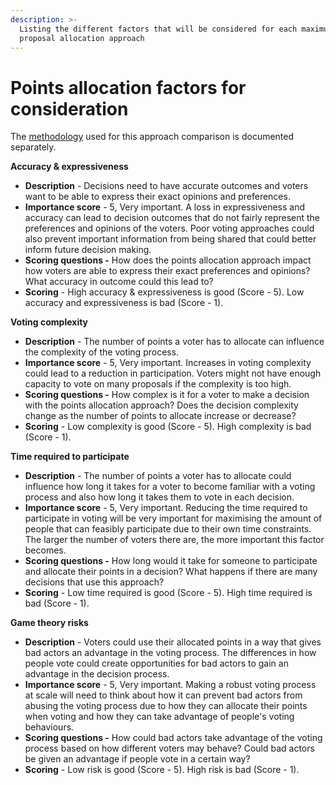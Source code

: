 ```yaml
---
description: >-
  Listing the different factors that will be considered for each maximum
  proposal allocation approach
---
```


# Points allocation factors for consideration

The [methodology](../../../analysis/approach-comparison-methodology.md) used for this approach comparison is documented separately.



**Accuracy & expressiveness**

* **Description** - Decisions need to have accurate outcomes and voters want to be able to express their exact opinions and preferences.
* **Importance score** - 5, Very important. A loss in expressiveness and accuracy can lead to decision outcomes that do not fairly represent the preferences and opinions of the voters. Poor voting approaches could also prevent important information from being shared that could better inform future decision making.
* **Scoring questions -** How does the points allocation approach impact how voters are able to express their exact preferences and opinions? What accuracy in outcome could this lead to?
* **Scoring** - High accuracy & expressiveness is good (Score - 5). Low accuracy and expressiveness is bad (Score - 1).



**Voting complexity**

* **Description** - The number of points a voter has to allocate can influence the complexity of the voting process.
* **Importance score** - 5, Very important. Increases in voting complexity could lead to a reduction in participation. Voters might not have enough capacity to vote on many proposals if the complexity is too high.
* **Scoring questions -** How complex is it for a voter to make a decision with the points allocation approach? Does the decision complexity change as the number of points to allocate increase or decrease?
* **Scoring** - Low complexity is good (Score - 5). High complexity is bad (Score - 1).



**Time required to participate**

* **Description** - The number of points a voter has to allocate could influence how long it takes for a voter to become familiar with a voting process and also how long it takes them to vote in each decision.
* **Importance score** - 5, Very important. Reducing the time required to participate in voting will be very important for maximising the amount of people that can feasibly participate due to their own time constraints. The larger the number of voters there are, the more important this factor becomes.
* **Scoring questions -** How long would it take for someone to participate and allocate their points in a decision? What happens if there are many decisions that use this approach?
* **Scoring** - Low time required is good (Score - 5). High time required is bad (Score - 1).



**Game theory risks**

* **Description** - Voters could use their allocated points in a way that gives bad actors an advantage in the voting process. The differences in how people vote could create opportunities for bad actors to gain an advantage in the decision process.
* **Importance score** - 5, Very important. Making a robust voting process at scale will need to think about how it can prevent bad actors from abusing the voting process due to how they can allocate their points when voting and how they can take advantage of people's voting behaviours.
* **Scoring questions -** How could bad actors take advantage of the voting process based on how different voters may behave? Could bad actors be given an advantage if people vote in a certain way?
* **Scoring** - Low risk is good (Score - 5). High risk is bad (Score - 1).

